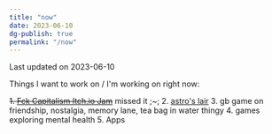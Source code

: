 ```yaml
---
title: "now"
date: 2023-06-10
dg-publish: true
permalink: "/now"
---
```


Last updated on 2023-06-10

 

Things I want to work on / I'm working on right now: 

~~1. [Fck Capitalism Itch.io Jam](https://itch.io/jam/fuck-capitalism-jam-2023)~~ missed it ;~;
2. [astro's lair](https://astroslair.xyz)
3. gb game on friendship, nostalgia, memory lane, tea bag in water thingy
4. games exploring mental health
5. Apps 
